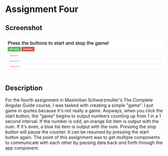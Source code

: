 # Assignment Four

## Screenshot

<p align="center">
<img src="https://github.com/drkuster/Angular-Course-Assignment-4/blob/master/screenshots/game-pic.png?raw=true">
</p>

## Description

For the fourth assignment in Maximilian Schwarzmuller's The Complete Angular Guide course, I was tasked with creating a simple "game". I put game in quotes because it's not really a game. Anyways, when you click the start button, the "game" begins to output numbers counting up from 1 in a 1 second interval. If the number is odd, an orange list item is output with the num. If it's even, a blue list item is output with the num. Pressing the stop button will pause the counter. It can be resumed by pressing the start button again. The point of this assignment was to get multiple components to communicate with each other by passing data back and forth through the app component. 
